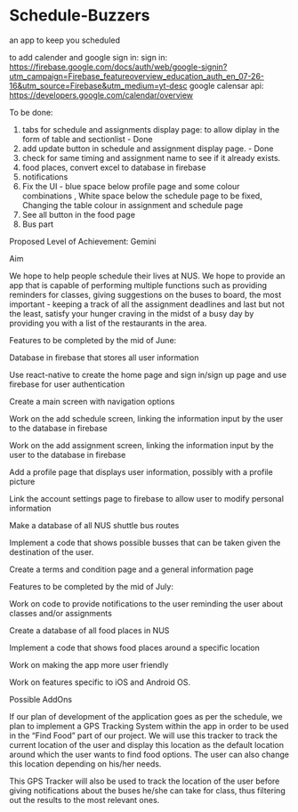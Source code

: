 # Schedule-Buzzers
an app to keep you scheduled

to add calender and google sign in:
sign in: https://firebase.google.com/docs/auth/web/google-signin?utm_campaign=Firebase_featureoverview_education_auth_en_07-26-16&utm_source=Firebase&utm_medium=yt-desc
google calensar api: https://developers.google.com/calendar/overview

To be done:
1) tabs for schedule and assignments display page: to allow diplay in the form of table and sectionlist - Done
2) add update button in schedule and assignment display page. - Done
3) check for same timing and assignment name to see if it already exists. 
4) food places, convert excel to database in firebase
5) notifications
6) Fix the UI - blue space below profile page and some colour combinations ,  White space below the schedule page to be fixed, Changing the table colour in assignment and schedule page
7) See all button in the food page
8) Bus part 


Proposed Level of Achievement: Gemini

Aim

We hope to help people schedule their lives at NUS. We hope to provide an app that is capable of performing multiple functions such as providing reminders for classes, giving suggestions on the buses to board, the most important - keeping a track of all the assignment deadlines and last but not the least, satisfy your hunger craving in the midst of a busy day by providing you with a list of the restaurants in the area.

Features to be completed by the mid of June:

Database in firebase that stores all user information

Use react-native to create the home page and sign in/sign up page and use firebase for user authentication

Create a main screen with navigation options

Work on the add schedule screen, linking the information input by the user to the database in firebase

Work on the add assignment screen, linking the information input by the user to the database in firebase

Add a profile page that displays user information, possibly with a profile picture

Link the account settings page to firebase to allow user to modify personal information

Make a database of all NUS shuttle bus routes

Implement a code that shows possible busses that can be taken given the destination of the user.

Create a terms and condition page and a general information page

Features to be completed by the mid of July:

Work on code to provide notifications to the user reminding the user about classes and/or assignments

Create a database of all food places in NUS

Implement a code that shows food places around a specific location

Work on making the app more user friendly

Work on features specific to iOS and Android OS.

Possible AddOns

If our plan of development of the application goes as per the schedule, we plan to implement a GPS Tracking System within the app in order to be used in the “Find Food” part of our project. We will use this tracker to track the current location of the user and display this location as the default location around which the user wants to find food options. The user can also change this location depending on his/her needs.

This GPS Tracker will also be used to track the location of the user before giving notifications about the buses he/she can take for class, thus filtering out the results to the most relevant ones.

